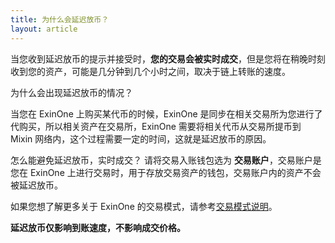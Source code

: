```yaml
---
title: 为什么会延迟放币？
layout: article
---
```




当您收到延迟放币的提示并接受时，**您的交易会被实时成交**，但是您将在稍晚时刻收到您的资产，可能是几分钟到几个小时之间，取决于链上转账的速度。

为什么会出现延迟放币的情况？

当您在 ExinOne 上购买某代币的时候，ExinOne 是同步在相关交易所为您进行了代购买，所以相关资产在交易所，ExinOne 需要将相关代币从交易所提币到 Mixin 网络内，这个过程需要一定的时间，这就是延迟放币的原因。

怎么能避免延迟放币，实时成交？
请将交易入账钱包选为 **交易账户**，交易账户是您在 ExinOne 上进行交易时，用于存放交易资产的钱包，交易账户内的资产不会被延迟放币。

如果您想了解更多关于 ExinOne 的交易模式，请参考[交易模式说明](/features/trading-model)。

**延迟放币仅影响到账速度，不影响成交价格。**
